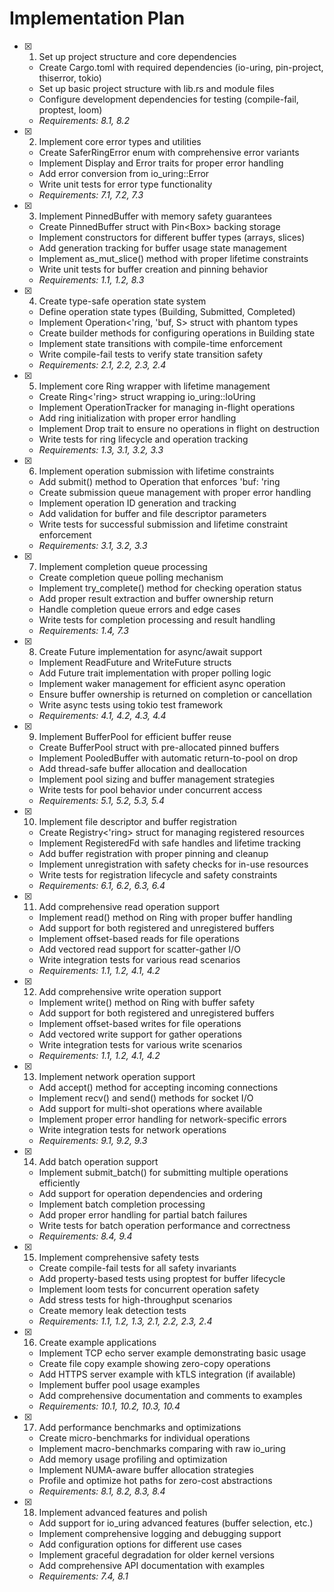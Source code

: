# Implementation Plan

- [x] 1. Set up project structure and core dependencies
  - Create Cargo.toml with required dependencies (io-uring, pin-project, thiserror, tokio)
  - Set up basic project structure with lib.rs and module files
  - Configure development dependencies for testing (compile-fail, proptest, loom)
  - _Requirements: 8.1, 8.2_

- [x] 2. Implement core error types and utilities
  - Create SaferRingError enum with comprehensive error variants
  - Implement Display and Error traits for proper error handling
  - Add error conversion from io_uring::Error
  - Write unit tests for error type functionality
  - _Requirements: 7.1, 7.2, 7.3_

- [x] 3. Implement PinnedBuffer with memory safety guarantees
  - Create PinnedBuffer<T> struct with Pin<Box<T>> backing storage
  - Implement constructors for different buffer types (arrays, slices)
  - Add generation tracking for buffer usage state management
  - Implement as_mut_slice() method with proper lifetime constraints
  - Write unit tests for buffer creation and pinning behavior
  - _Requirements: 1.1, 1.2, 8.3_

- [x] 4. Create type-safe operation state system
  - Define operation state types (Building, Submitted, Completed<T>)
  - Implement Operation<'ring, 'buf, S> struct with phantom types
  - Create builder methods for configuring operations in Building state
  - Implement state transitions with compile-time enforcement
  - Write compile-fail tests to verify state transition safety
  - _Requirements: 2.1, 2.2, 2.3, 2.4_

- [x] 5. Implement core Ring wrapper with lifetime management
  - Create Ring<'ring> struct wrapping io_uring::IoUring
  - Implement OperationTracker for managing in-flight operations
  - Add ring initialization with proper error handling
  - Implement Drop trait to ensure no operations in flight on destruction
  - Write tests for ring lifecycle and operation tracking
  - _Requirements: 1.3, 3.1, 3.2, 3.3_

- [x] 6. Implement operation submission with lifetime constraints
  - Add submit() method to Operation<Building> that enforces 'buf: 'ring
  - Create submission queue management with proper error handling
  - Implement operation ID generation and tracking
  - Add validation for buffer and file descriptor parameters
  - Write tests for successful submission and lifetime constraint enforcement
  - _Requirements: 3.1, 3.2, 3.3_

- [x] 7. Implement completion queue processing
  - Create completion queue polling mechanism
  - Implement try_complete() method for checking operation status
  - Add proper result extraction and buffer ownership return
  - Handle completion queue errors and edge cases
  - Write tests for completion processing and result handling
  - _Requirements: 1.4, 7.3_

- [x] 8. Create Future implementation for async/await support
  - Implement ReadFuture and WriteFuture structs
  - Add Future trait implementation with proper polling logic
  - Implement waker management for efficient async operation
  - Ensure buffer ownership is returned on completion or cancellation
  - Write async tests using tokio test framework
  - _Requirements: 4.1, 4.2, 4.3, 4.4_

- [x] 9. Implement BufferPool for efficient buffer reuse
  - Create BufferPool struct with pre-allocated pinned buffers
  - Implement PooledBuffer with automatic return-to-pool on drop
  - Add thread-safe buffer allocation and deallocation
  - Implement pool sizing and buffer management strategies
  - Write tests for pool behavior under concurrent access
  - _Requirements: 5.1, 5.2, 5.3, 5.4_

- [x] 10. Implement file descriptor and buffer registration
  - Create Registry<'ring> struct for managing registered resources
  - Implement RegisteredFd with safe handles and lifetime tracking
  - Add buffer registration with proper pinning and cleanup
  - Implement unregistration with safety checks for in-use resources
  - Write tests for registration lifecycle and safety constraints
  - _Requirements: 6.1, 6.2, 6.3, 6.4_

- [x] 11. Add comprehensive read operation support
  - Implement read() method on Ring with proper buffer handling
  - Add support for both registered and unregistered buffers
  - Implement offset-based reads for file operations
  - Add vectored read support for scatter-gather I/O
  - Write integration tests for various read scenarios
  - _Requirements: 1.1, 1.2, 4.1, 4.2_

- [x] 12. Add comprehensive write operation support
  - Implement write() method on Ring with buffer safety
  - Add support for both registered and unregistered buffers
  - Implement offset-based writes for file operations
  - Add vectored write support for gather operations
  - Write integration tests for various write scenarios
  - _Requirements: 1.1, 1.2, 4.1, 4.2_

- [x] 13. Implement network operation support
  - Add accept() method for accepting incoming connections
  - Implement recv() and send() methods for socket I/O
  - Add support for multi-shot operations where available
  - Implement proper error handling for network-specific errors
  - Write integration tests for network operations
  - _Requirements: 9.1, 9.2, 9.3_

- [x] 14. Add batch operation support
  - Implement submit_batch() for submitting multiple operations efficiently
  - Add support for operation dependencies and ordering
  - Implement batch completion processing
  - Add proper error handling for partial batch failures
  - Write tests for batch operation performance and correctness
  - _Requirements: 8.4, 9.4_

- [x] 15. Implement comprehensive safety tests
  - Create compile-fail tests for all safety invariants
  - Add property-based tests using proptest for buffer lifecycle
  - Implement loom tests for concurrent operation safety
  - Add stress tests for high-throughput scenarios
  - Create memory leak detection tests
  - _Requirements: 1.1, 1.2, 1.3, 2.1, 2.2, 2.3, 2.4_

- [x] 16. Create example applications
  - Implement TCP echo server example demonstrating basic usage
  - Create file copy example showing zero-copy operations
  - Add HTTPS server example with kTLS integration (if available)
  - Implement buffer pool usage examples
  - Add comprehensive documentation and comments to examples
  - _Requirements: 10.1, 10.2, 10.3, 10.4_

- [x] 17. Add performance benchmarks and optimizations
  - Create micro-benchmarks for individual operations
  - Implement macro-benchmarks comparing with raw io_uring
  - Add memory usage profiling and optimization
  - Implement NUMA-aware buffer allocation strategies
  - Profile and optimize hot paths for zero-cost abstractions
  - _Requirements: 8.1, 8.2, 8.3, 8.4_

- [x] 18. Implement advanced features and polish
  - Add support for io_uring advanced features (buffer selection, etc.)
  - Implement comprehensive logging and debugging support
  - Add configuration options for different use cases
  - Implement graceful degradation for older kernel versions
  - Add comprehensive API documentation with examples
  - _Requirements: 7.4, 8.1_